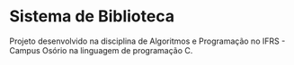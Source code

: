 # Sistema de Biblioteca
Projeto desenvolvido na disciplina de Algoritmos e Programação no IFRS - Campus Osório na linguagem de programação C.
